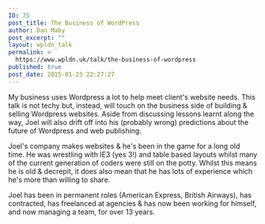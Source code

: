 ```yaml
---
ID: 75
post_title: The Business of WordPress
author: Dan Maby
post_excerpt: ""
layout: wpldn_talk
permalink: >
  https://www.wpldn.uk/talk/the-business-of-wordpress
published: true
post_date: 2015-01-23 22:27:27
---
```

My business uses Wordpress a lot to help meet client's website needs. This talk is not techy but, instead, will touch on the business side of building & selling Wordpress websites. Aside from discussing lessons learnt along the way, Joel will also drift off into his (probably wrong) predictions about the future of Wordpress and web publishing.

Joel's company makes websites & he's been in the game for a long old time. He was wrestling with IE3 (yes 3!) and table based layouts whilst many of the current generation of coders were still on the potty. Whilst this means he is old & decrepit, it does also mean that he has lots of experience which he's more than willing to share.

Joel has been in permanent roles (American Express, British Airways), has contracted, has freelanced at agencies & has now been working for himself, and now managing a team, for over 13 years.